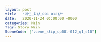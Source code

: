 ```yaml
---
layout: post
title:  "메인_회상_001~012장"
date:   2020-11-24 05:00:00 +0000
categories: Main
Tags: Story Main
SceneCode: ["scene_skip_cp001-012_q1_s10"]
---
```

